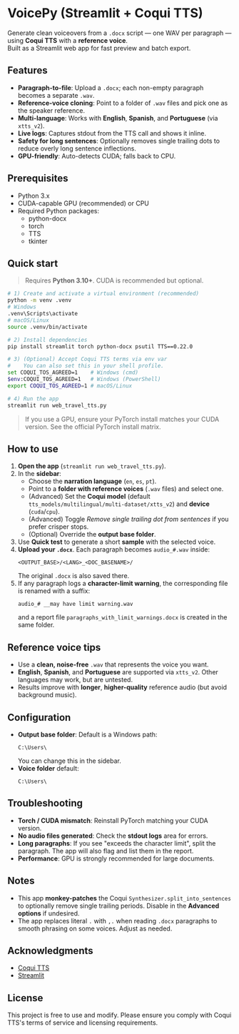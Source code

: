 # VoicePy (Streamlit + Coqui TTS)

Generate clean voiceovers from a `.docx` script — one WAV per paragraph — using **Coqui TTS** with a **reference voice**.  
Built as a Streamlit web app for fast preview and batch export.

## Features

- **Paragraph-to-file**: Upload a `.docx`; each non-empty paragraph becomes a separate `.wav`.
- **Reference-voice cloning**: Point to a folder of `.wav` files and pick one as the speaker reference.
- **Multi-language**: Works with **English**, **Spanish**, and **Portuguese** (via `xtts_v2`).
- **Live logs**: Captures stdout from the TTS call and shows it inline.
- **Safety for long sentences**: Optionally removes single trailing dots to reduce overly long sentence inflections.
- **GPU-friendly**: Auto-detects CUDA; falls back to CPU.
  
## Prerequisites

- Python 3.x
- CUDA-capable GPU (recommended) or CPU
- Required Python packages:
  - python-docx
  - torch
  - TTS
  - tkinter

## Quick start

> Requires **Python 3.10+**. CUDA is recommended but optional.

```bash
# 1) Create and activate a virtual environment (recommended)
python -m venv .venv
# Windows
.venv\Scripts\activate
# macOS/Linux
source .venv/bin/activate

# 2) Install dependencies
pip install streamlit torch python-docx psutil TTS==0.22.0

# 3) (Optional) Accept Coqui TTS terms via env var
#    You can also set this in your shell profile.
set COQUI_TOS_AGREED=1    # Windows (cmd)
$env:COQUI_TOS_AGREED=1   # Windows (PowerShell)
export COQUI_TOS_AGREED=1 # macOS/Linux

# 4) Run the app
streamlit run web_travel_tts.py
```

> If you use a GPU, ensure your PyTorch install matches your CUDA version. See the official PyTorch install matrix.

## How to use

1. **Open the app** (`streamlit run web_travel_tts.py`).
2. In the **sidebar**:
   - Choose the **narration language** (`en`, `es`, `pt`).
   - Point to a **folder with reference voices** (`.wav` files) and select one.
   - (Advanced) Set the **Coqui model** (default `tts_models/multilingual/multi-dataset/xtts_v2`) and **device** (`cuda`/`cpu`).
   - (Advanced) Toggle *Remove single trailing dot from sentences* if you prefer crisper stops.
   - (Optional) Override the **output base folder**.
3. Use **Quick test** to generate a short **sample** with the selected voice.
4. **Upload your `.docx`**. Each paragraph becomes `audio_#.wav` inside:
   ```
   <OUTPUT_BASE>/<LANG>_<DOC_BASENAME>/
   ```
   The original `.docx` is also saved there.
5. If any paragraph logs a **character-limit warning**, the corresponding file is renamed with a suffix:
   ```
   audio_# __may have limit warning.wav
   ```
   and a report file `paragraphs_with_limit_warnings.docx` is created in the same folder.

## Reference voice tips

- Use a **clean, noise-free** `.wav` that represents the voice you want.
- **English**, **Spanish**, and **Portuguese** are supported via `xtts_v2`. Other languages may work, but are untested.
- Results improve with **longer**, **higher-quality** reference audio (but avoid background music).

## Configuration

- **Output base folder**: Default is a Windows path:
  ```
  C:\Users\
  ```
  You can change this in the sidebar.
- **Voice folder** default:
  ```
  C:\Users\
  ```

## Troubleshooting

- **Torch / CUDA mismatch**: Reinstall PyTorch matching your CUDA version.
- **No audio files generated**: Check the **stdout logs** area for errors.
- **Long paragraphs**: If you see "exceeds the character limit", split the paragraph. The app will also flag and list them in the report.
- **Performance**: GPU is strongly recommended for large documents.

## Notes

- This app **monkey-patches** the Coqui `Synthesizer.split_into_sentences` to optionally remove single trailing periods. Disable in the **Advanced options** if undesired.
- The app replaces literal `.` with `,.` when reading `.docx` paragraphs to smooth phrasing on some voices. Adjust as needed.

## Acknowledgments

- [Coqui TTS](https://github.com/coqui-ai/TTS)
- [Streamlit](https://streamlit.io)

## License

This project is free to use and modify. Please ensure you comply with Coqui TTS's terms of service and licensing requirements.
